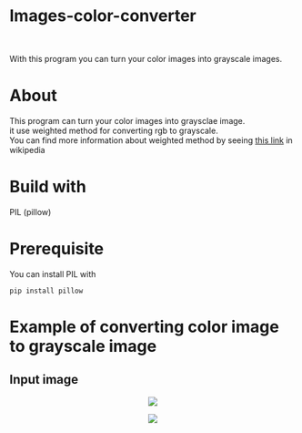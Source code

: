 # Images-color-converter
<br/>
<p>
With this program you can turn your color images into grayscale images.
</p>

<h1> About </h1>
<p>
  This program can turn your color images into graysclae image. <br>
  it use weighted method for converting rgb to grayscale. <br>
  You can find more information about weighted method by seeing <a href="https://en.wikipedia.org/wiki/Grayscale#Converting_color_to_grayscale">this link</a>  in wikipedia 
  
</p>
<h1> Build with </h1>
<p>
PIL (pillow)
</p>

<h1> Prerequisite </h1>
<p>
You can install PIL with
</p>

```
pip install pillow
```

<h1> Example of converting color image to grayscale image </h1>
<h2> Input image </h2>
<p align="center">
  <img src="https://github.com/artin222/Images-color-converter/blob/master/Example/input.jpg" />
</p>
<p align="center">
  <img src="https://github.com/artin222/Images-color-converter/blob/master/Example/output.jpg" />
</p>
